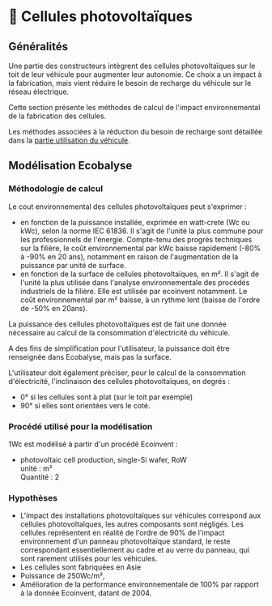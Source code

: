 # 💠 Cellules photovoltaïques

## Généralités

Une partie des constructeurs intègrent des cellules photovoltaïques sur le toit de leur véhicule pour augmenter leur autonomie. Ce choix a un impact à la fabrication, mais vient réduire le besoin de recharge du véhicule sur le réseau électrique.

Cette section présente les méthodes de calcul de l'impact environnemental de la fabrication des cellules.

Les méthodes associées à la réduction du besoin de recharge sont détaillée dans la [partie utilisation du véhicule](../../utilisation-du-vehicule/).

## Modélisation Ecobalyse

### Méthodologie de calcul <a href="#methodologie-de-calcul" id="methodologie-de-calcul"></a>

Le cout environnemental des cellules photovoltaïques peut s'exprimer :

* en fonction de la puissance installée, exprimée en watt-crete (Wc ou kWc), selon la norme IEC 61836. Il s'agit de l'unité la plus commune pour les professionnels de l'énergie. Compte-tenu des progrès techniques sur la filière, le coût environnemental par kWc baisse rapidement (-80% à -90% en 20 ans), notamment en raison de l'augmentation de la puissance par unité de surface.
* en fonction de la surface de cellules photovoltaïques, en m². Il s'agit de l'unité la plus utilisée dans l'analyse environnementale des procédés industriels de la filière. Elle est utilisée par ecoinvent notamment. Le coût environnemental par m² baisse, à un rythme lent (baisse de l'ordre de -50% en 20ans).

La puissance des cellules photovoltaïques est de fait une donnée nécessaire au calcul de la consommation d'électricité du véhicule.&#x20;

A des fins de simplification pour l'utilisateur, la puissance doit être renseignée dans Ecobalyse, mais pas la surface.

L'utilisateur doit également préciser, pour le calcul de la consommation d'électricité, l'inclinaison des cellules photovoltaïques, en degrés : &#x20;

* 0° si les cellules sont à plat (sur le toit par exemple)
* 90° si elles sont orientées vers le coté.

### Procédé utilisé pour la modélisation

1Wc est modélisé à partir d'un procédé Ecoinvent :&#x20;

* photovoltaic cell production, single-Si wafer, RoW\
  unité : m²\
  Quantité : 2

### Hypothèses

* L'impact des installations photovoltaïques sur véhicules correspond aux cellules photovoltaîques, les autres composants sont négligés. Les cellules représentent en réalité de l'ordre de 90% de l'impact environnement d'un panneau photovoltaïque standard, le reste correspondant essentiellement au cadre et au verre du panneau, qui sont rarement utilisés pour les véhicules.
* Les cellules sont fabriquées en Asie
* Puissance de 250Wc/m²,&#x20;
* Amélioration de la performance environnementale de 100% par rapport à la donnée Ecoinvent, datant de 2004.
